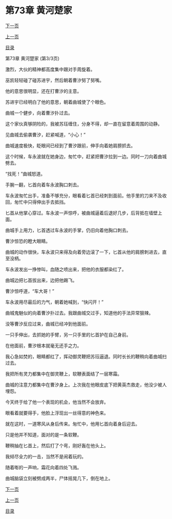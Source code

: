 <h1>第73章   黄河楚家</h1>
            <div><p><a href="./0219_%E7%AC%AC74%E7%AB%A0_%E5%8F%8D%E5%88%B6.md">下一页</a></p><p><a href="./0217_%E7%AC%AC73%E7%AB%A0_%E9%BB%84%E6%B2%B3%E6%A5%9A%E5%AE%B6.md">上一页</a></p><p><a href="../">目录</a></p></div>
            <div><p>第73章   黄河楚家 (第3/3页)</p><p>激烈，大伙的精神都高度集中跟对手周旋着。</p><p>巫凯轻轻碰了碰苏进宇，然后朝着曹汐努了努嘴。</p><p>他的意思很明显，还在打曹汐的主意。</p><p>苏进宇已经明白了他的意思，朝着曲城使了个眼色。</p><p>曲城一个健步，向着曹汐扑过去。</p><p>这个家伙真够阴险的，我被苏珏缠住，分身不得，却一直在留意着周围的动静。</p><p>见曲城去偷袭曹汐，赶紧喊道，“小心！”</p><p>曲城速度极快，眨眼间已经到了曹汐跟前，伸手向着她肩膀抓去。</p><p>这个时候，车永波就在她身边，匆忙中，赶紧把曹汐拉到一边。同时一刀向着曲城劈去。</p><p>“找死！”曲城怒道。</p><p>手腕一翻，匕首向着车永波胸口刺去。</p><p>车永波匆忙出手，准备不够充分，眼看着匕首已经刺到面前。他手里的刀来不及收回，匆忙中只得伸出手去抵挡。</p><p>匕首从他掌心穿过。车永波一声惊呼，被曲城逼着后退好几步，后背抵在墙壁上面。</p><p>曲城手上用力，匕首透过车永波的手掌，仍旧向着他胸口刺去。</p><p>曹汐惊恐的瞪大眼睛。</p><p>曲城的动作很快，车永波只来得及向着旁边滚了一下，匕首从他的肩膀刺进去，直至没柄。</p><p>车永波发出一挣惨叫，血随之喷出来，把他的衣服都染红了。</p><p>曲城边把匕首拔出来，边把他踢飞。</p><p>曹汐惊呼道，“车大哥！”</p><p>车永波用尽最后的力气，朝着她喊到，“快闪开！”</p><p>曲城鬼魅似的向着曹汐扑过去。我跟曲城交过手，知道他的手法异常狠辣。</p><p>没等曹汐反应过来，曲城已经冲到他面前。</p><p>一只手伸出，去抓她的手臂，另一只手里的匕首护在自己身前。</p><p>在他面前，曹汐根本就毫无还手之力。</p><p>我心急如焚的，眼睛都红了，挥动御灵鞭把苏珏逼退。同时长长的鞭稍向着曲城扫过去。</p><p>我把所有灵力都集中在御灵鞭上，软鞭表面结了一层寒霜。</p><p>曲城的注意力都集中在曹汐身上。上次我在他眼皮底下把黄英杰救走，他没少被人埋怨。</p><p>今天终于给了他一个表现的机会，他当然不会放弃。</p><p>眼看着就要得手，他脸上浮现出一丝得意的神色来。</p><p>就在这时，一道寒风从身后传来。匆忙中，他用匕首向着身后迎去。</p><p>只是他并不知道，面对的是一条软鞭。</p><p>鞭稍抽在匕首上，然后打了个弯，刚好轰在他头上。</p><p>我倾尽全力的一击，当然不是闹着玩的。</p><p>随着嘭的一声响，霜花向着四处飞溅。</p><p>曲城脑袋立刻被劈成两半，尸体摇晃几下，倒在地上。</p></div>
            <div><p><a href="./0219_%E7%AC%AC74%E7%AB%A0_%E5%8F%8D%E5%88%B6.md">下一页</a></p><p><a href="./0217_%E7%AC%AC73%E7%AB%A0_%E9%BB%84%E6%B2%B3%E6%A5%9A%E5%AE%B6.md">上一页</a></p><p><a href="../">目录</a></p></div>